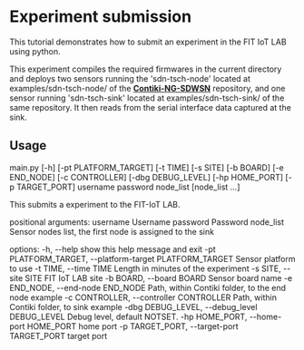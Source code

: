 # Experiment submission

This tutorial demonstrates how to submit an experiment in the FIT IoT LAB using python.

This experiment compiles the required firmwares in the current directory and deploys two sensors running the 'sdn-tsch-node' located at examples/sdn-tsch-node/ of the [**Contiki-NG-SDWSN**](https://github.com/fdojurado/contiki-ng) repository, and one sensor running 'sdn-tsch-sink' located at examples/sdn-tsch-sink/ of the same repository. It then reads from the serial interface data captured at the sink.

## Usage

main.py [-h] [-pt PLATFORM_TARGET] [-t TIME] [-s SITE] [-b BOARD] [-e END_NODE] [-c CONTROLLER] [-dbg DEBUG_LEVEL] [-hp HOME_PORT] [-p TARGET_PORT] username password node_list [node_list ...]

This submits a experiment to the FIT-IoT LAB.

positional arguments:
  username              Username
  password              Password
  node_list             Sensor nodes list, the first node is assigned to the sink

options:
  -h, --help            show this help message and exit
  -pt PLATFORM_TARGET, --platform-target PLATFORM_TARGET
                        Sensor platform to use
  -t TIME, --time TIME  Length in minutes of the experiment
  -s SITE, --site SITE  FIT IoT LAB site
  -b BOARD, --board BOARD
                        Sensor board name
  -e END_NODE, --end-node END_NODE
                        Path, within Contiki folder, to the end node example
  -c CONTROLLER, --controller CONTROLLER
                        Path, within Contiki folder, to sink example
  -dbg DEBUG_LEVEL, --debug_level DEBUG_LEVEL
                        Debug level, default NOTSET.
  -hp HOME_PORT, --home-port HOME_PORT
                        home port
  -p TARGET_PORT, --target-port TARGET_PORT
                        target port
